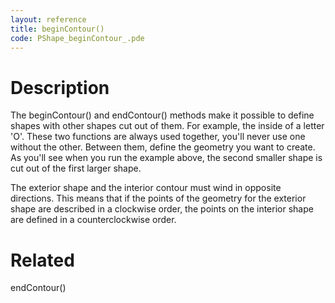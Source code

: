 ```yaml
---
layout: reference
title: beginContour()
code: PShape_beginContour_.pde
---
```


# Description

The beginContour() and endContour() methods make it possible to define shapes with other shapes cut out of them. For example, the inside of a letter 'O'. These two functions are always used together, you'll never use one without the other. Between them, define the geometry you want to create. As you'll see when you run the example above, the second smaller shape is cut out of the first larger shape.

The exterior shape and the interior contour must wind in opposite directions. This means that if the points of the geometry for the exterior shape are described in a clockwise order, the points on the interior shape are defined in a counterclockwise order. 

# Related

endContour()

